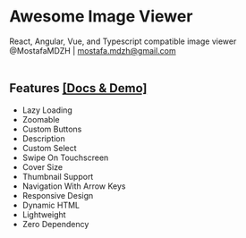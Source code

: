 # Awesome Image Viewer
React, Angular, Vue, and Typescript compatible image viewer<br>
@MostafaMDZH | mostafa.mdzh@gmail.com</br></br>

## Features <a href='https://awesome-image-viewer.demos.mostafa-mdzh.ir'>[Docs & Demo]</a>
- Lazy Loading
- Zoomable
- Custom Buttons
- Description
- Custom Select
- Swipe On Touchscreen
- Cover Size
- Thumbnail Support
- Navigation With Arrow Keys
- Responsive Design
- Dynamic HTML
- Lightweight
- Zero Dependency